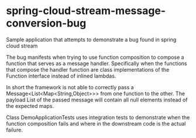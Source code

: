 # spring-cloud-stream-message-conversion-bug
Sample application that attempts to demonstrate a bug found in spring cloud stream

The bug manifests when trying to use function composition to compose a function that serves as a message handler.
Specifically when the functions that compose the handler function are class implementations of the Function interface instead of inlined lambdas.

In short the framework is not able to correctly pass a Message<List<Map<String,Object>>> from one function to the other.
The payload List of the passed message will contain all null elements instead of the expected maps.

Class DemoApplicationTests uses integration tests to demonstrate when the function composition fails and where in the downstream code is the actual failure.


